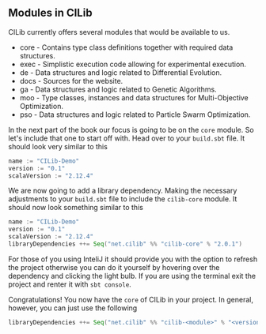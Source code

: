 ## Modules in CILib

CILib currently offers several modules that would be available to us. 

- core - Contains type class definitions together with required data structures.
- exec - Simplistic execution code allowing for experimental execution.
- de - Data structures and logic related to Differential Evolution.
- docs - Sources for the website.
- ga - Data structures and logic related to Genetic Algorithms.
- moo - Type classes, instances and data structures for Multi-Objective Optimization.
- pso - Data structures and logic related to Particle Swarm Optimization.

In the next part of the book our focus is going to be on the `core` module. 
So let's include that one to start off with. 
Head over to your `build.sbt` file.
It should look very similar to this

```scala
name := "CILib-Demo"
version := "0.1"
scalaVersion := "2.12.4"
```

We are now going to add a library dependency. 
Making the necessary adjustments to your `build.sbt` file to include the `cilib-core` module. 
It should now look something similar to this

```scala
name := "CILib-Demo"
version := "0.1"
scalaVersion := "2.12.4"
libraryDependencies ++= Seq("net.cilib" %% "cilib-core" % "2.0.1")
```

For those of you using InteliJ it should provide you with the option to refresh the project otherwise you can do it yourself by hovering over the dependency and clicking the light bulb. If you are using the terminal exit the project and renter it with `sbt console`.

Congratulations! You now have the `core` of CILib in your project.
In general, however, you can just use the following 

```scala
libraryDependencies ++= Seq("net.cilib" %% "cilib-<module>" % "<version>")
```